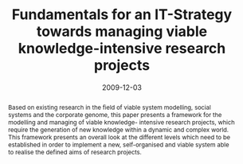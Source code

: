 ---
abstract: Based on existing research in the field of viable system modelling, social
  systems and the corporate genome, this paper presents a framework for the modelling
  and managing of viable knowledge- intensive research projects, which require the
  generation of new knowledge within a dynamic and complex world. This framework presents
  an overall look at the different levels which need to be established in order to
  implement a new, self-organised and viable system able to realise the defined aims
  of research projects.
authors:
- Paul Pöltner
- Thomas Grechenig
date: '2009-12-03'
featured: false
links:
- name: Publik
  url: https://publik.tuwien.ac.at/showentry.php?ID=183641&lang=1
publication_types:
- '0'
publishDate: '2009-12-03'
title: Fundamentals for an IT-Strategy towards managing viable knowledge-intensive
  research projects
url_pdf: http://publik.tuwien.ac.at/files/PubDat_183641.pdf
---